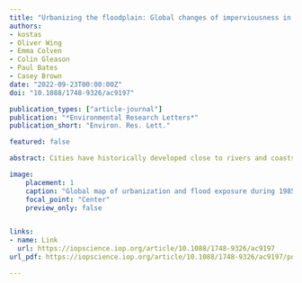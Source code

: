 ```yaml
---
title: "Urbanizing the floodplain: Global changes of imperviousness in flood-prone areas"
authors:
- kostas
- Oliver Wing
- Emma Colven
- Colin Gleason
- Paul Bates
- Casey Brown
date: "2022-09-23T00:00:00Z"
doi: "10.1088/1748-9326/ac9197"

publication_types: ["article-journal"]
publication: "*Environmental Research Letters*"
publication_short: "Environ. Res. Lett."

featured: false

abstract: Cities have historically developed close to rivers and coasts, increasing human exposure to flooding. That exposure is exacerbated by changes in climate and population, and by urban encroachment on floodplains. Although the mechanisms of how urbanization affects flooding are relatively well understood, there have been limited efforts to assess the magnitude of floodplain encroachment globally and how it has changed in both space and time. Highly resolved global datasets of both flood risk and changes in urban area from 1985-2015 are now available, enabling the reconstruction of the history of floodplain encroachment at high spatial resolutions. Here we show that the urbanized area in floodplains that have an average probability of flooding of 1/100 years, has almost doubled since 1985. Further, the rate of urban expansion into these floodplains increased by a factor of 1.5 after the year 2000. We also find that urbanization rates were highest in the most hazardous areas of floodplains, with population growth in these urban floodplains suggesting an accompanying increase in population density. These results reveal the scope, trajectory and extent of global floodplain encroachment. With tangible implications for flood risk management, these data can be directly used with integrated models to assess adaptation pathways for urban flooding.

image:
    placement: 1
    caption: "Global map of urbanization and flood exposure during 1985-2015."
    focal_point: "Center"
    preview_only: false


links:
- name: Link
  url: https://iopscience.iop.org/article/10.1088/1748-9326/ac9197
url_pdf: https://iopscience.iop.org/article/10.1088/1748-9326/ac9197/pdf

---
```

